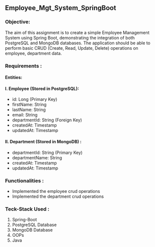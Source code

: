 ## Employee_Mgt_System_SpringBoot

### Objective:
The aim of this assignment is to create a simple Employee Management System using Spring Boot, demonstrating the integration of both PostgreSQL and MongoDB databases. The application should be able to perform basic CRUD (Create, Read, Update, Delete) operations on employee, department data.

### Requirements :

#### Entities:
#### I. Employee (Stored in PostgreSQL):
* id: Long (Primary Key)
* firstName: String
* lastName: String
* email: String
* departmentId: String (Foreign Key)
* createdAt: Timestamp
* updatedAt: Timestamp

#### II. Department (Stored in MongoDB) :
* departmentId: String (Primary Key)
* departmentName: String
* createdAt: Timestamp
* updatedAt: Timestamp

### Functionalities :
* Implemented the employee crud operations
* Implemented the department crud operations

### Teck-Stack Used : 
1. Spring-Boot
2. PostgreSQL Database
3. MongoDB Database
4. OOPs
5. Java
